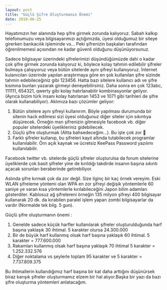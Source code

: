 ```yaml
---
layout: post
title: "Güçlü Şifre Oluşturmanın Önemi"
date: 2010-06-25
---
```


Hayatımızın her alanında hep şifre girmek zorunda kalıyoruz. Sabah kalkıp telefonumuzu veya bilgisayarımızı açtığımızda, üyesi olduğumuz bir siteye girerken bankacılık işleminde vs… Peki şifrenizin başkaları tarafından öğrenilmemesi açısından ne kadar güvenli olduğunu düşünüyorsunuz.

Sadece bilgisayar üzerindeki şifrelerimizi düşündüğümüzde dahi o kadar çok şifre girmek zorunda kalıyoruz ki, böylece kolay tahmin edilebilir şifreler bulmaya çalışıyoruz veya bütün sitelerde aynı şifreyi kullanıyoruz. İnternet kulanıcıları üzerinde yapılan araştırmaya göre en şok kullanılan şifre sizinde tahmin edebileceğiniz gibi 123456. Hatta bazı sitelere kullanıcı adı ve şifre kısmına bunları yazarak girmeyi deneyebilirsiniz. Daha sonra en çok 123abc, 111111, 654321, qwerty gibi kolay hatırlanabilir kombinasyonlar geliyor. (Ayrıca bizim türk insanı kolay hatırlanan 1453 ve 1071 gibi tarihleri de şifre olarak kullanabiliyor).
Aklımıza bazı çözümler geliyor:

1. Bütün sitelere aynı şifreyi kullanırım. Böyle yapılması durumunda bir sitenin hack edilmesi sizi üyesi olduğunuz diğer siteler için sıkıntıya düşürecek. Örneğin msn şifrenizin gitmesiyle facebook vb. diğer populer sitelerdeki üyelikleriniz gidebiliecek.
2. Güçlü şifre oluşturmak (Altta bahsedeceğim…). Bu işte çok zor 🙁
3. Farklı şifreler kullanıp, bu şifreleri kayıt altında tutabilecek programlar kullanılabilir. Örn açık kaynak ve ücretsiz KeePass Password yazılımı kullanılabilir.

Facebook twitter vb. sitelerde güçlü şifreler oluşturulsa da forum sitelerine üyeliklerde çok basit şifreler yine de kırıldığı takdirde insanın başına sıkıntı açacak sorunları beraberinde getirebiliyor.

Aslında şifre kırmak çok da zor değil. Size ilginç bir kaç örnek vereyim. Eski WLAN şifreleme yöntemi olan WPA en zor şifreyi değişik yöntemlerle 60 saniye ye varan kısa yöntemlerle kırılabileceğini Japon bilim adamları gösterdiler. Kablosuz ağ şifrelereni örneğin 135 milyon şifreyi 400 bilgisayar kullanarak 20 dk. da kırabilen paralel işlem yapan zombi bilgisayarlar da vardır (Normalde tek bilg. 5 gun).

Güçlü şifre oluşturmanın önemi :

1. Genelde sadece küçük harfler kullanılarak şifreler oluşturulduğunda harf başına yaklaşık 30 ihtimal. 5 karakter olursa 24.300.000
2. Bir de büyük harf kullanmış olsak harf başına yaklaşık 60 ihtimal. 5 karakter = 777.600.000
3. Rakamları kullanmış olsak harf başına yaklaşık 70 ihtimal  5 karakter = 1.252.332.576
4. Diğer noktalama vs şeylerle toplam 95 karakter ve 5 karakter = 7.737.809.375

Bu ihtimallerin kullandığımız harf başına bir kat daha arttığını düşünürsek biraz karışık şifreler oluşturmamız elzem bir hal alıyor.Başka bir yazı da bazı şifre oluşturma yöntemleri anlatacağım.

